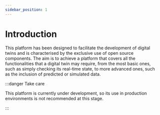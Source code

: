 ```yaml
---
sidebar_position: 1
---
```


# Introduction

This platform has been designed to facilitate the development of digital twins and is characterised by the exclusive use of open source components. The aim is to achieve a platform that covers all the functionalities that a digital twin may require, from the most basic ones, such as simply checking its real-time state, to more advanced ones, such as the inclusion of predicted or simulated data.

:::danger Take care

This platform is currently under development, so its use in production environments is not recommended at this stage.

:::

